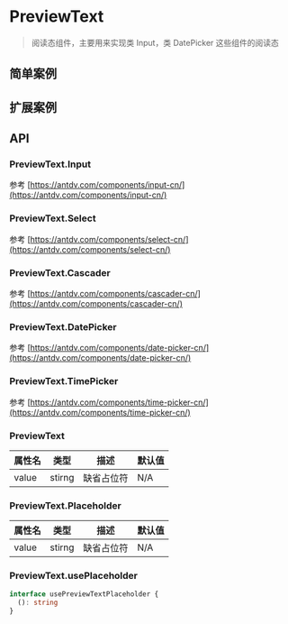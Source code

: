 # PreviewText

> 阅读态组件，主要用来实现类 Input，类 DatePicker 这些组件的阅读态

## 简单案例

<dumi-previewer demoPath="guide/preview-text/base" />

## 扩展案例

<dumi-previewer demoPath="guide/preview-text/extend" />

## API

### PreviewText.Input

参考 [https://antdv.com/components/input-cn/](https://antdv.com/components/input-cn/)

### PreviewText.Select

参考 [https://antdv.com/components/select-cn/](https://antdv.com/components/select-cn/)

### PreviewText.Cascader

参考 [https://antdv.com/components/cascader-cn/](https://antdv.com/components/cascader-cn/)

### PreviewText.DatePicker

参考 [https://antdv.com/components/date-picker-cn/](https://antdv.com/components/date-picker-cn/)

### PreviewText.TimePicker

参考 [https://antdv.com/components/time-picker-cn/](https://antdv.com/components/time-picker-cn/)

### PreviewText

| 属性名 | 类型   | 描述       | 默认值 |
| ------ | ------ | ---------- | ------ |
| value  | stirng | 缺省占位符 | N/A    |

### PreviewText.Placeholder

| 属性名 | 类型   | 描述       | 默认值 |
| ------ | ------ | ---------- | ------ |
| value  | stirng | 缺省占位符 | N/A    |

### PreviewText.usePlaceholder

```ts pure
interface usePreviewTextPlaceholder {
  (): string
}
```
